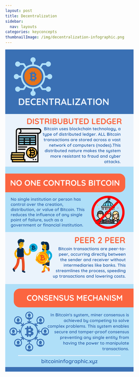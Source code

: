 ```yaml
---
layout: post
title: Decentralization
sidebar:
  nav: layouts
categories: keyconcepts
thumbnailImage: /img/decentralization-infographic.png
---
```

![Bitcoin Block](/img/decentralization-infographic.png)
